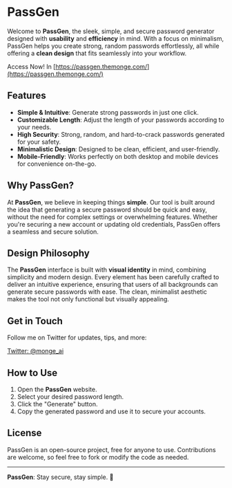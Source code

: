 # PassGen

Welcome to **PassGen**, the sleek, simple, and secure password generator designed with **usability** and **efficiency** in mind. With a focus on minimalism, PassGen helps you create strong, random passwords effortlessly, all while offering a **clean design** that fits seamlessly into your workflow.

Access Now! In [https://passgen.themonge.com/](https://passgen.themonge.com/)

## Features

- **Simple & Intuitive**: Generate strong passwords in just one click.
- **Customizable Length**: Adjust the length of your passwords according to your needs.
- **High Security**: Strong, random, and hard-to-crack passwords generated for your safety.
- **Minimalistic Design**: Designed to be clean, efficient, and user-friendly.
- **Mobile-Friendly**: Works perfectly on both desktop and mobile devices for convenience on-the-go.

## Why PassGen?

At **PassGen**, we believe in keeping things **simple**. Our tool is built around the idea that generating a secure password should be quick and easy, without the need for complex settings or overwhelming features. Whether you're securing a new account or updating old credentials, PassGen offers a seamless and secure solution.

## Design Philosophy

The **PassGen** interface is built with **visual identity** in mind, combining simplicity and modern design. Every element has been carefully crafted to deliver an intuitive experience, ensuring that users of all backgrounds can generate secure passwords with ease. The clean, minimalist aesthetic makes the tool not only functional but visually appealing.

## Get in Touch

Follow me on Twitter for updates, tips, and more:

[Twitter: @monge_ai](https://twitter.com/monge_ai)

## How to Use

1. Open the **PassGen** website.
2. Select your desired password length.
3. Click the "Generate" button.
4. Copy the generated password and use it to secure your accounts.

## License

PassGen is an open-source project, free for anyone to use. Contributions are welcome, so feel free to fork or modify the code as needed.

---

**PassGen**: Stay secure, stay simple. 🎩
